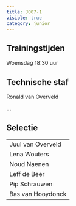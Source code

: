 ```yaml
---
title: JO07-1
visible: true
category: junior
---
```

## Trainingstijden

Woensdag 18:30 uur

## Technische staf

Ronald van Overveld

...

## Selectie

<!--StartFragment-->

|                                       |
| ------------------------------------- |
| <!--StartFragment-->Juul van Overveld |
| Lena Wouters                          |
| Noud Naenen                           |
| Leff de Beer                          |
| Pip Schrauwen                         |
| Bas van Hooydonck<!--EndFragment-->   |

<!--EndFragment-->